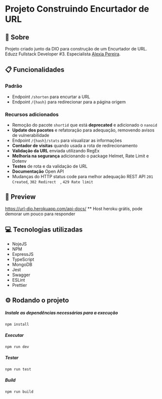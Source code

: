 # Projeto Construindo Encurtador de URL

## 📄 Sobre
Projeto criado junto da DIO para construção de um Encurtador de URL. Eduzz Fullstack Developer #3. Especialista [Alexia Pereira](https://www.linkedin.com/in/alexiapereira/).

## 📋 Funcionalidades

### Padrão
- Endpoint `/shorten` para encurtar a URL
- Endpoint `/{hash}` para redirecionar para a página origem
### Recursos adicionados
- Remoção do pacote `shortid` que está **deprecated** e adicionado o `nanoid`
- **Update dos pacotes** e refatoração para adequação, removendo avisos de vulnerabilidade
- Endpoint `/{hash}/stats` para visualizar as informações
- **Contador de visitas** quando usada a rota de redirecionamento
- **Validação da URL** enviada utilizando RegEx
- **Melhoria na segurança** adicionando o package Helmet, Rate Limit e Dotenv
- **Testes** de rota e da validação de URL
- **Documentação** Open API
- Mudanças do HTTP status code para melhor adequação REST API
`201 Created`, `302 Redirect  `, `429 Rate limit `


## 🔗 Preview
https://url-dio.herokuapp.com/api-docs/
** Host heroku grátis, pode demorar um pouco para responder
## 💻 Tecnologias utilizadas
  - NojeJS
  - NPM
  - ExpressJS
  - TypeScript
  - MongoDB
  - Jest
  - Swagger
  - ESLint
  - Prettier

## ⚙️ Rodando o projeto

##### Instale as dependências necessárias para a execução
`npm install`

#####  Executar
`npm run dev`

#####  Testar
`npm run test`

#####  Build
`npm run build`
